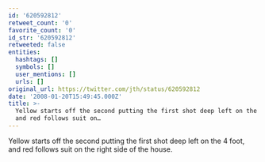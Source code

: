 ```yaml
---
id: '620592812'
retweet_count: '0'
favorite_count: '0'
id_str: '620592812'
retweeted: false
entities:
  hashtags: []
  symbols: []
  user_mentions: []
  urls: []
original_url: https://twitter.com/jth/status/620592812
date: '2008-01-20T15:49:45.000Z'
title: >-
  Yellow starts off the second putting the first shot deep left on the 4 foot,
  and red follows suit on…
---
```


Yellow starts off the second putting the first shot deep left on the 4 foot, and red follows suit on the right side of the house.